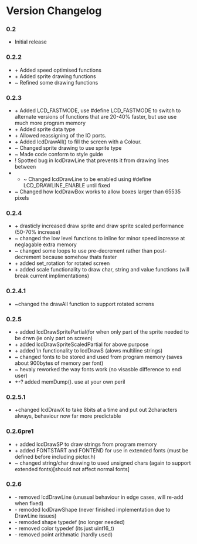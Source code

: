 # Version Changelog
### 0.2
* Initial release
### 0.2.2
* \+ Added speed optimised functions
* \+ Added sprite drawing functions
* ~ Refined some drawing functions
### 0.2.3
* \+ Added LCD_FASTMODE, use #define LCD_FASTMODE to switch to alternate versions of functions that are 20-40% faster, but use use much more program memory
* \+ Added sprite data type
* \+ Allowed reassigning of the IO ports.
* \+ Added lcdDrawAll() to fill the screen with a Colour.
* ~ Changed sprite drawing to use sprite type
* ~ Made code conform to style guide
* \! Spotted bug in lcdDrawLine that prevents it from drawing lines between 
* * ~ Changed lcdDrawLine to be enabled using #define LCD_DRAWLINE_ENABLE until fixed
* ~ Changed how lcdDrawBox works to allow boxes larger than 65535 pixels
### 0.2.4
* \+ drasticly increased draw sprite and draw sprite scaled performance (50-70% increase)
* ~ changed the low level functions to inline for minor speed increase at neglagable extra memory
* ~ changed some loops to use pre-decrement rather than post-decrement because somehow thats faster
* \+ added set_rotation for rotated screen
* \+ added scale functionality to draw char, string and value functions (will break current implimentations)
### 0.2.4.1
* ~changed the drawAll function to support rotated scrrens
### 0.2.5
* \+ added lcdDrawSpritePartial(for when only part of the sprite needed to be drwn (ie only part on screen)
* \+ added lcdDrawSpriteScaledPartial for above purpose
* \+ added \n functionality to lcdDrawS (alows multiline strings)
* ~ changed fonts to be stored and used from program memory (saves about 900bytes of memory per font)
* ~ hevaly reworked the way fonts work (no visasble difference to end user)
 * \+-? added memDump(). use at your own peril
### 0.2.5.1
* \+changed lcdDrawX to take 8bits at a time and put out 2characters always, behaviour now far more predictable
### 0.2.6pre1
* \+ added lcdDrawSP to draw strings from program memory
* \+ added FONTSTART and FONTEND for use in extended fonts (must be defined before including pictor.h)
* ~ changed string/char drawing to used unsigned chars (again to support extended fonts)[should not affect normal fonts]
### 0.2.6
* \- removed lcdDrawLine (unusual behaviour in edge cases, will re-add when fixed)
* \- remoded lcdDrawShape (never finished implementation due to DrawLine issues)
* \- remoded shape typedef (no longer needed)
* \- removed color typedef (its just uint16_t)
* \- removed point arithmatic (hardly used)